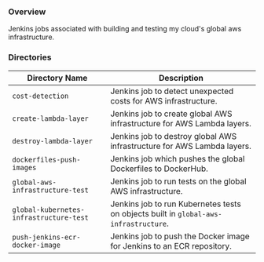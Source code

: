 ### Overview

Jenkins jobs associated with building and testing my cloud's global aws infrastructure.

### Directories

| Directory Name                          | Description                                                                          |
|-----------------------------------------|--------------------------------------------------------------------------------------|
| `cost-detection`                        | Jenkins job to detect unexpected costs for AWS infrastructure.                       |
| `create-lambda-layer`                   | Jenkins job to create global AWS infrastructure for AWS Lambda layers.               |
| `destroy-lambda-layer`                  | Jenkins job to destroy global AWS infrastructure for AWS Lambda layers.              |
| `dockerfiles-push-images`               | Jenkins job which pushes the global Dockerfiles to DockerHub.                        |
| `global-aws-infrastructure-test`        | Jenkins job to run tests on the global AWS infrastructure.                           |
| `global-kubernetes-infrastructure-test` | Jenkins job to run Kubernetes tests on objects built in `global-aws-infrastructure`. |
| `push-jenkins-ecr-docker-image`         | Jenkins job to push the Docker image for Jenkins to an ECR repository.               |